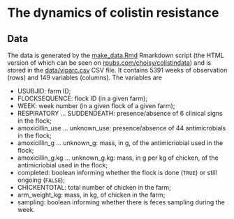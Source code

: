 # The dynamics of colistin resistance

## Data

The data is generated by the [make_data.Rmd](https://github.com/viparc/colistin_resistance/blob/master/make_data.Rmd)
Rmarkdown script (the HTML version of which can be seen on 
[rpubs.com/choisy/colistindata](http://rpubs.com/choisy/colistindata)) and is
stored in the
[data/viparc.csv](https://raw.githubusercontent.com/viparc/colistin_resistance/master/data/viparc.csv)
CSV file. It contains 5391 weeks of observation (rows) and 149 variables
(columns). The variables are

* USUBJID: farm ID;
* FLOCKSEQUENCE: flock ID (in a given farm);
* WEEK: week number (in a given flock of a given farm);
* RESPIRATORY ... SUDDENDEATH: presence/absence of 6 clinical signs in the flock;
* amoxicillin_use ... unknown_use: presence/absence of 44 antimicrobials in the flock;
* amoxicillin_g ... unknown_g: mass, in g, of the antimicriobial used in the flock;
* amoxicillin_g.kg ... unknown_g.kg: mass, in g per kg of chicken, of the antimicriobial used in the flock;
* completed: boolean informing whether the flock is done (`TRUE`) or still ongoing (`FALSE`);
* CHICKENTOTAL: total number of chicken in the farm;
* arm_weight_kg: mass, in kg, of chicken in the farm;
* sampling: boolean informing whether there is feces sampling during the week.